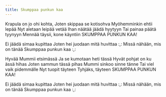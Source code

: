 ```yaml
---
title: Skumppaa punkun kaa
---
```


Krapula on jo ohi kohta, 
Joten skippaa se kotisohva 
Myöhemminkin ehtii lepää Nyt 
aletaan leipää vetää Ihan 
näätää jäädä hyytyyn Tai painaa 
päätä tyynyyn Mennää täysii, 
kone käyntiin SKUMPPAA 
PUNKUN KAA!

Ei jäädä simaa kupittaa Joten 
hei juodaan mitä huvittaa 
:,: Missä nähään, mis on tänää 
Skumppaa punkun kaa :,: 

Hyvää Mummii etsimässä Ja se 
kumotaan heti tässä Hyvät 
pohjat on ku ässä hihas Joten 
sammun tässä pihas Mummi 
sinkoo sinne tänne Tai viel vaik 
pidemmälle Nyt tuopit täyteen 
Tyhjäks, täyteen SKUMPPAA 
PUNKUN KAA!

Ei jäädä simaa kupittaa Joten 
hei juodaan mitä huvittaa 
:,: Missä nähään, mis on tänää 
Skumppaa punkun kaa :,:
